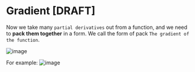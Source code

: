 # Gradient [DRAFT]

Now we take many `partial derivatives` out from a function, and we need to **pack them together** in a form.
We call the form of pack `The gradient of the function`.

![image](https://user-images.githubusercontent.com/14041622/43507572-19f9e15e-95a0-11e8-83f2-1b03cbb0d626.png)

For example:
![image](https://user-images.githubusercontent.com/14041622/43508671-251a41f2-95a3-11e8-8fc8-133e69e6cba2.png)

